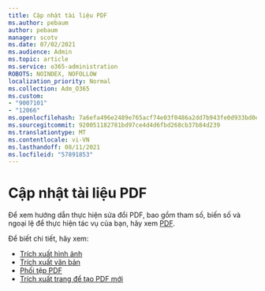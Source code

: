 ```yaml
---
title: Cập nhật tài liệu PDF
ms.author: pebaum
author: pebaum
manager: scotv
ms.date: 07/02/2021
ms.audience: Admin
ms.topic: article
ms.service: o365-administration
ROBOTS: NOINDEX, NOFOLLOW
localization_priority: Normal
ms.collection: Adm_O365
ms.custom:
- "9007101"
- "12066"
ms.openlocfilehash: 7a6efa496e2489e765acf74e03f0486a2dd7b943fe0d933bd0eda4d50883aa2c
ms.sourcegitcommit: 920051182781bd97ce4d4d6fbd268cb37b84d239
ms.translationtype: MT
ms.contentlocale: vi-VN
ms.lasthandoff: 08/11/2021
ms.locfileid: "57891853"
---
```

# <a name="update-pdf-documents"></a>Cập nhật tài liệu PDF

Để xem hướng dẫn thực hiện sửa đổi PDF, bao gồm tham số, biến số và ngoại lệ để thực hiện tác vụ của bạn, hãy xem [PDF](https://docs.microsoft.com/power-automate/desktop-flows/actions-reference/pdf).

Để biết chi tiết, hãy xem:

- [Trích xuất hình ảnh](https://docs.microsoft.com/power-automate/desktop-flows/actions-reference/pdf#pdf-actions)
- [Trích xuất văn bản](https://docs.microsoft.com/power-automate/desktop-flows/actions-reference/pdf#extracttextfrompdfaction)
- [Phối tệp PDF](https://docs.microsoft.com/power-automate/desktop-flows/actions-reference/pdf#mergefiles)
- [Trích xuất trang để tạo PDF mới](https://docs.microsoft.com/power-automate/desktop-flows/actions-reference/pdf#extractpages)
